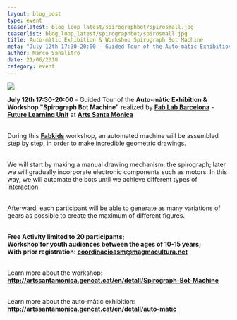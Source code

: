 ```yaml
---
layout: blog_post
type: event
teaserlatest: blog_loop_latest/spirographbot/spirosmall.jpg
teaserlist: blog_loop_latest/spirographbot/spirosmall.jpg
title: Auto-màtic Exhibition & Workshop Spirograph Bot Machine
meta: "July 12th 17:30-20:00 - Guided Tour of the Auto-màtic Exhibition & Workshop Spirograph Bot Machine realized by Fab Lab Barcelona - Future Learning Unit at Arts Santa Mònica"
author: Marco Sanalitro
date: 21/06/2018 
category: event
---
```


<img src= "http://www.fablabbcn.org/img/blog/blog_loop_latest/spirographbot/spiro1.jpg" align="middle"> 
<br>

<strong>July 12th 17:30-20:00</strong> - Guided Tour of the <strong>Auto-màtic Exhibition & Workshop "Spirograph Bot Machine"</strong> realized by <strong><a href="https://fablabbcn.org/index.html">Fab Lab Barcelona</a></strong> - <strong><a href="https://twitter.com/FutureLearningU?lang=en">Future Learning Unit</a></strong> at <strong><a href="http://artssantamonica.gencat.cat/en/detall/Spirograph-Bot-Machine">Arts Santa Mònica</a></strong><br><br>

During this <strong><a href="http://kids.fablabbcn.org/">Fabkids</a></strong> workshop, an automated machine will be assembled step by step, in order to make incredible geometric drawings. <br><br>

We will start by making a manual drawing mechanism: the spirograph; later we will gradually incorporate electronic components such as motors. In this way, we will automate the bots until we achieve different types of interaction.<br><br>

Afterward, each participant will be able to generate as many variations of gears as possible to create the maximum of different figures.<br><br>

<strong>Free Activity limited to 20 participants;<br>
Workshop for youth audiences between the ages of 10-15 years;<br>
With prior registration: coordinacioasm@magmacultura.net</strong><br><br>

Learn more about the workshop: <strong><a href="http://artssantamonica.gencat.cat/en/detall/Spirograph-Bot-Machine">http://artssantamonica.gencat.cat/en/detall/Spirograph-Bot-Machine</a></strong><br><br>

Learn more about the auto-màtic exhibition: <strong><a href="http://artssantamonica.gencat.cat/en/detall/auto-matic">http://artssantamonica.gencat.cat/en/detall/auto-matic</a></strong>